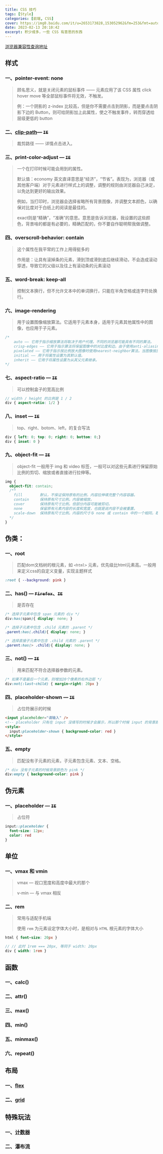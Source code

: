 ```yaml
---
title: CSS 技巧
tags: [Style]
categories: [前端, CSS]
cover: https://img0.baidu.com/it/u=2653173828,153052962&fm=253&fmt=auto&app=138&f=JPEG?w=947&h=500
date: 2023-02-13 20:10:42
excerpt: 积少成多，一些 CSS 有意思的东西
---
```

[浏览器兼容性查询地址](https://caniuse.com/)

## 样式

### 一、pointer-event: none

> 顾名思义，就是关闭元素的鼠标事件 —— 元素应用了该 CSS 属性 click hover move 等全部鼠标事件将无效，不触发。
>
> 例：一个阴影的 z-index 比较高，但是你不需要点击到阴影，而是要点击阴影下边的 Button，则可给阴影加上此属性，使之不触发事件，转而穿透给 层级更低的 button



### 二、[clip-path](/blog/2023/08/16/前端/css/clip-path/)— ~~`IE`~~
> 裁剪路径 —— 详情点击进入。

### 三、print-color-adjust — ~~`IE`~~

>  一个在打印时候可能会用到的属性。
>
> 默认值：economy 英文直译意思是“经济”，“节省”。表现为，浏览器（或其他客户端）对于元素进行样式上的调整，调整的规则由浏览器自己决定，以免达到更好的输出效果。
>
> 例如，当打印时，浏览器会选择省略所有背景图像，并调整文本颜色，以确保对比度对于白纸上的阅读是最佳的。
>
> exact则是“精确”，“准确”的意思。意思是告诉浏览器，我设置的这些颜色，背景啥的都是有必要的，精确匹配的，你不要自作聪明帮我做调整。



### 四、overscroll-behavior: contain

> 这个属性在我平常的工作上用得挺多的
>
> 作用是：让具有滚掉条的元素，滑到顶或滑到底后继续滑动，不会造成滚动穿透，导致它的父级以及往上有滚动条的元素滚动



### 五、word-break: keep-all 

> 控制文本换行，但不允许文本中的单词换行，只能在半角空格或连字符处换行。

### 六、image-rendering

> 用于设置图像缩放算法。它适用于元素本身，适用于元素其他属性中的图像，也应用于子元素。

```scss
/*
	auto —— 它用于指示缩放算法将取决于用户代理。不同的浏览器可能具有不同的算法。
	crisp-edges —— 它用于指示算法将保留图像中的对比度和边。由于使用anti-aliasing，它不会使颜色变平滑或使图像模糊。此处使用的一些算法是nearest-neighbor和其他非平滑缩放算法。
	pixelated —— 它用于指示按比例放大图像时使用nearest-neighbor算法。当图像按比例缩小时，其行为与自动值相同。
	initial —— 用于将属性设置为其默认值。
	inherit —— 它用于将属性设置为从其父元素继承。
*/
```

### 七、aspect-ratio — ~~`IE`~~

> 可以控制盒子的宽高比例

```scss
// width / height 的比例是 1 / 2
div { aspect-ratio: 1/2 }
```

### 八、inset — ~~`IE`~~

> top、right、botom、left，的复合写法

```scss
div { left: 0; top: 0; right: 0; bottom: 0;}
div { inset: 0 }
```

### 九、object-fit — ~~`IE`~~

> object-fit 一般用于 img 和 video 标签，一般可以对这些元素进行保留原始比例的剪切、缩放或者直接进行拉伸等。

```scss
img {
  object-fit: contain;
  /**
    fill        默认，不保证保持原有的比例，内容拉伸填充整个内容容器。
    contain     保持原有尺寸比例。内容被缩放。
    cover       保持原有尺寸比例。但部分内容可能被剪切。
    none        保留原有元素内容的长度和宽度，也就是说内容不会被重置。
    scale-down  保持原有尺寸比例。内容的尺寸与 none 或 contain 中的一个相同，取决于它们两个之间谁得到的对象尺寸会更小一些。
  */
}
```



## 伪类：

### 一、root

> 匹配dom文档树的根元素，如 `<html>` 元素，优先级比html元素高。一般用来定义css的自定义变量，实现主题样式

```scss
:root { --background: pink }
```

### 二、has() — ~~`Firefox`~~、~~`IE`~~

> 是否存在

```scss
/* 选择子元素中包含 span 元素的 div */
div:has(span){ display: none; }

/* 选择子元素中包含 .child 元素的 .parent */
.parent:has(.child){ display: none; }

/* 选择直接子元素中包含 .child 元素的 .parent */
.parent:has(> .child){ display: none; }
```

### 三、not() — ~~`IE`~~

> 用来匹配不符合选择器参数的元素。

```scss
/* 如果不是最后一个元素，则增加20个像素的右外边距 */
div:not(:last-child) { margin-right: 20px }
```

### 四、placeholder-shown — ~~`IE`~~

> 占位符展示的时候

```html
<input placeholder="请输入" />
<!-- placeholder 只有在 input 没填写的时候才会展示，所以那个时候 input 的背景颜色就是 red -->
<style>
  input:placeholder-shown { background-color: red }
</style>
```

### 五、empty

> 匹配没有子元素的元素，子元素包含元素、文本、空格。

```scss
/* div 没有子元素的时候背景颜色为 pink */
div:empty { background-color: pink }
```



## 伪元素

### 一、placeholder — ~~`IE`~~

> 占位符

```scss
input::placeholder {
  font-size: 12px;
  color: red
}
```

## 单位

### 一、vmax 和 vmin

> vmax — 视口宽度和高度中最大的那个
>
> v-min — 与 vmax 相反

### 二、rem

> 常用与适配手机端
>
> 使用 `rem` 为元素设定字体大小时，是相对与 `HTML` 根元素的字体大小

```scss
html { font-size: 20px }

// // 此时 1rem === 20px, 等同于 width: 20px
div { width: 1rem }
```

## 函数

### 一、calc()

### 二、attr()

### 三、max()

### 四、min()

### 五、minmax()

### 六、repeat()

## 布局

### 一、[flex](https://www.ruanyifeng.com/blog/2015/07/flex-grammar.html)

### 二、[grid](https://www.ruanyifeng.com/blog/2019/03/grid-layout-tutorial.html)

## 特殊玩法

### 一、[计数器](/blog/2023/08/17/前端/css/counter/)

### 二、瀑布流